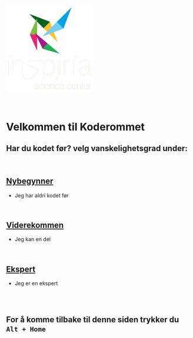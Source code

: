 ![Inspiria Logo](logo_72_hvit.png)
---------------------------------------------------------------------
<br>

# **Velkommen til Koderommet**


## Har du kodet før? velg vanskelighetsgrad under:

<br>

## [Nybegynner](nybegynner.md)
- Jeg har aldri kodet før

<br>

## [Viderekommen](viderekommen.md)
- Jeg kan en del

<br>

## [Ekspert](ekspert.md)
- Jeg er en ekspert

<br>
<br>

## For å komme tilbake til denne siden trykker du `Alt + Home`

